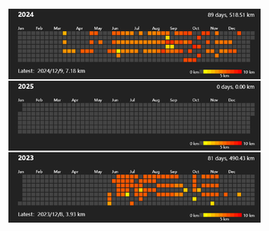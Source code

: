 ![2024](https://github.com/prime167/MyRunningLog/blob/main/data/2024.png)
![2025](https://github.com/prime167/MyRunningLog/blob/main/data/2025.png)
![2023](https://github.com/prime167/MyRunningLog/blob/main/data/2023.png)
